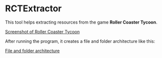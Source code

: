 # RCTExtractor
This tool helps extracting resources from the game **Roller Coaster Tycoon**.

[Screenshot of Roller Coaster Tycoon](https://raw.githubusercontent.com/0xFEEDC0DE64/RCTExtractor/master/rct.png)

After running the program, it creates a file and folder architecture like this:

[File and folder architecture](https://raw.githubusercontent.com/0xFEEDC0DE64/RCTExtractor/master/tree.png)